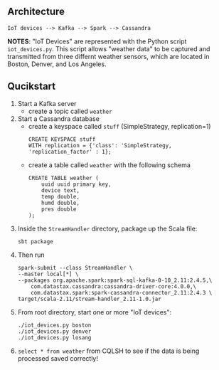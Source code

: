## Architecture

	IoT devices --> Kafka --> Spark --> Cassandra  

 **NOTES**: "IoT Devices" are represented with the Python script `iot_devices.py`. This script allows "weather data" to be captured and transmitted from three differnt weather sensors, which are located in Boston, Denver, and Los Angeles. 

 ## Qucikstart

1. Start a Kafka server
	* create a topic called `weather`
1. Start a Cassandra database
	* create a keyspace called `stuff` (SimpleStrategy, replication=1)
		```
		CREATE KEYSPACE stuff
		WITH replication = {'class': 'SimpleStrategy, 'replication_factor' : 1};
		```
	* create a table called `weather` with the following schema
		```
		CREATE TABLE weather (
			uuid uuid primary key,
			device text,
			temp double,
			humd double,
			pres double
		);
	  ```
1. Inside the `StreamHandler` directory, package up the Scala file:
	```
	sbt package
	```
1. Then run
	``` 
	spark-submit --class StreamHandler \
	--master local[*] \
	--packages org.apache.spark:spark-sql-kafka-0-10_2.11:2.4.5,\
		com.datastax.cassandra:cassandra-driver-core:4.0.0,\
		com.datastax.spark:spark-cassandra-connector_2.11:2.4.3 \
	target/scala-2.11/stream-handler_2.11-1.0.jar
	```
1. From root directory, start one or more "IoT devices":
	```
	./iot_devices.py boston
	./iot_devices.py denver
	./iot_devices.py losang
	```
1. `select * from weather` from CQLSH to see if the data is being processed saved correctly!
